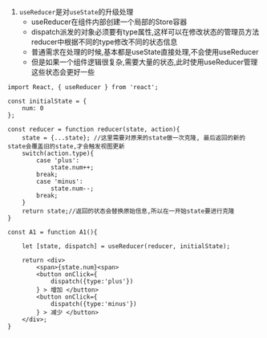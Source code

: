 1. `useReducer`是对`useState`的升级处理
    - useReducer在组件内部创建一个局部的Store容器
    - dispatch派发的对象必须要有type属性,这样可以在修改状态的管理员方法reducer中根据不同的type修改不同的状态信息
    - 普通需求在处理的时候,基本都是useState直接处理,不会使用useReducer
    - 但是如果一个组件逻辑很复杂,需要大量的状态,此时使用useReducer管理这些状态会更好一些
```
import React, { useReducer } from 'react';

const initialState = {
    num: 0
};

const reducer = function reducer(state, action){
    state = {...state}; //这里需要对原来的state做一次克隆, 最后返回的新的state会覆盖旧的state,才会触发视图更新
    switch(action.type){
        case 'plus':
            state.num++;
        break;
        case 'minus':
            state.num--;
        break;
    }
    return state;//返回的状态会替换原始信息,所以在一开始state要进行克隆
}

const A1 = function A1(){

    let [state, dispatch] = useReducer(reducer, initialState);

    return <div>
        <span>{state.num}<span>
        <button onClick={
            dispatch({type:'plus'})
        } > 增加 </button>
        <button onClick={
            dispatch({type:'minus'})
        } > 减少 </button>
    </div>;
}

```